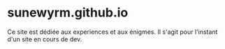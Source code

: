 # sunewyrm.github.io
Ce site est dédiée aux experiences et aux énigmes. Il s'agit pour l'instant d'un site en cours de dev.
